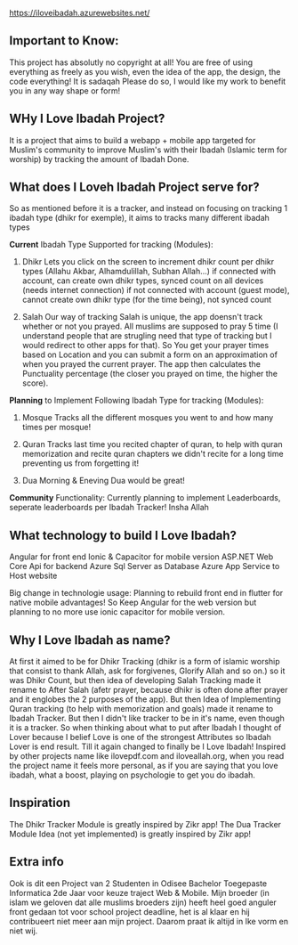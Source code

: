 https://iloveibadah.azurewebsites.net/

## Important to Know:
This project has absolutly no copyright at all! You are free of using everything as freely as you wish, even the idea of the app, the design, the code everything! It is sadaqah
Please do so, I would like my work to benefit you in any way shape or form!

## WHy I Love Ibadah Project?

It is a project that aims to build a webapp + mobile app targeted for Muslim's community to improve Muslim's with their Ibadah (Islamic term for worship) by tracking the amount of Ibadah Done.


## What does I Loveh Ibadah Project serve for?

So as mentioned before it is a tracker, and instead on focusing on tracking 1 ibadah type (dhikr for exemple), it aims to tracks many different ibadah types

**Current** Ibadah Type Supported for tracking (Modules):
1. Dhikr
Lets you click on the screen to increment dhikr count per dhikr types (Allahu Akbar, Alhamdulillah, Subhan Allah...)
if connected with account, can create own dhikr types, synced count on all devices (needs internet connection)
if not connected with account (guest mode), cannot create own dhikr type (for the time being), not synced count

2. Salah
Our way of tracking Salah is unique, the app doensn't track whether or not you prayed. All muslims are supposed to pray 5 time (I understand people that are strugling need that type of tracking but I would redirect to other apps for that).
So You get your prayer times based on Location and you can submit a form on an approximation of when you prayed the current prayer. The app then calculates the Punctuality percentage (the closer you prayed on time, the higher the score).


**Planning** to Implement Following Ibadah Type for tracking (Modules):
1. Mosque
Tracks all the different mosques you went to and how many times per mosque!

2. Quran
Tracks last time you recited chapter of quran, to help with quran memorization and recite quran chapters we didn't recite for a long time preventing us from forgetting it!

3. Dua
Morning & Eneving Dua would be great!


**Community** Functionality:
Currently planning to implement Leaderboards, seperate leaderboards per Ibadah Tracker! Insha Allah


## What technology to build I Love Ibadah?

Angular for front end
Ionic & Capacitor for mobile version
ASP.NET Web Core Api for backend
Azure Sql Server as Database
Azure App Service to Host website

Big change in technologie usage:
Planning to rebuild front end in flutter for native mobile advantages!
So Keep Angular for the web version but planning to no more use ionic capacitor for mobile version.


## Why I Love Ibadah as name?

At first it aimed to be for Dhikr Tracking (dhikr is a form of islamic worship that consist to thank Allah, ask for forgivenes, Glorify Allah and so on.) so it was Dhikr Count, but then idea of developing Salah Tracking made it rename to After Salah (afetr prayer, because dhikr is often done after prayer and it englobes the 2 purposes of the app). But then Idea of Implementing Quran tracking (to help with memorization and goals) made it rename to Ibadah Tracker. But then I didn't like tracker to be in it's name, even though it is a tracker. So when thinking about what to put after Ibadah I thought of Lover because I belief Love is one of the strongest Attributes so Ibadah Lover is end result. Till it again changed to finally be I Love Ibadah! Inspired by other projects name like ilovepdf.com and iloveallah.org, when you read the project name it feels more personal, as if you are saying that you love ibadah, what a boost, playing on psychologie to get you do ibadah.


## Inspiration

The Dhikr Tracker Module is greatly inspired by Zikr app!
The Dua Tracker Module Idea (not yet implemented) is greatly inspired by Zikr app!

## Extra info
Ook is dit een Project van 2 Studenten in Odisee Bachelor Toegepaste Informatica 2de Jaar voor keuze traject Web & Mobile.
Mijn broeder (in islam we geloven dat alle muslims broeders zijn) heeft heel goed anguler front gedaan tot voor school project deadline, het is al klaar en hij contribueert niet meer aan mijn project. Daarom praat ik altijd in Ike vorm en niet wij. 
